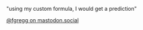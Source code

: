 "using my custom formula, I would get a prediction"

<a rel="me" href="https://mastodon.social/@fgregg">@fgregg on mastodon.social</a>
